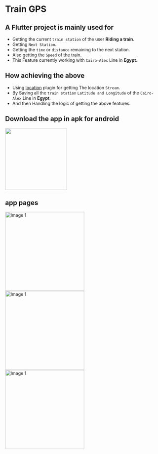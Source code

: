 # Train GPS



## A Flutter project is mainly used for 
* Getting the current `train station` of the user **Riding a train**.
* Getting `Next Station`.
* Getting the `time` or `distance` remaining to the next station.
* Also getting the `Speed` of the train.
* This Feature currently working with `Cairo-Alex` Line in **Egypt**.


## How achieving the above
 * Using [location](https://pub.dev/packages/location) plugin for getting The location `Stream`.
 * By Saving all the `train station` `Latitude and Longitude` of the `Cairo-Alex` Line in **Egypt**.
 * And then Handling the logic of getting the above features. 


## Download the app in apk for android
<a href="https://play.google.com/store/apps/details?id=com.salahalshafey.breastcancerawareness"><img src="https://playerzon.com/asset/download.png" width="200"></img></a>


## app pages
<img src="https://github.com/salahalshafey/train_location_service/assets/64344500/63f3fc4d-c136-445c-8030-73a3a0eba87d" alt="Image 1" width="256px"/>  <img src="https://github.com/salahalshafey/train_location_service/assets/64344500/a227c152-4b25-448e-91ef-e4ab48772f2c" alt="Image 1" width="256px"/>  <img src="https://github.com/salahalshafey/train_location_service/assets/64344500/4c80b82a-b704-4907-8b2f-f10ab94b0d2c" alt="Image 1" width="256px"/>
